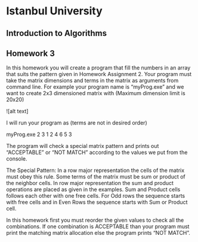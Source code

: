 ﻿# Istanbul University
## Introduction to Algorithms
## Homework 3

In this homework you will create a program that fill the numbers in an array that suits the pattern given in
Homework Assignment 2. Your program must take the matrix dimensions and terms in the matrix as
arguments from command line. For example your program name is “myProg.exe” and we want to create
2x3 dimensioned matrix with (Maximum dimension limit is 20x20)

![alt text]

 I will run your program as (terms are not in desired order)

myProg.exe 2 3 1 2 4 6 5 3

The program will check a special matrix pattern and prints out “ACCEPTABLE” or “NOT MATCH”
according to the values we put from the console.

The Special Pattern: In a row major representation the cells of the matrix must obey this rule. Some terms
of the matrix must be sum or product of the neighbor cells. In row major representation the sum and
product operations are placed as given in the examples. Sum and Product cells follows each other with one
free cells. For Odd rows the sequence starts with free cells and in Even Rows the sequence starts with
Sum or Product cell.

In this homework first you must reorder the given values to check all the combinations. If one
combination is ACCEPTABLE than your program must print the matching matrix allocation else the
program prints “NOT MATCH”.
